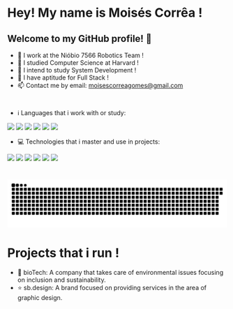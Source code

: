 # Hey! My name is Moisés Corrêa !
## Welcome to my GitHub profile! 🤟
 
- 🔭 I work at the Nióbio 7566 Robotics Team !
- 🌱 I studied Computer Science at Harvard !
- 🤔 I intend to study System Development !
- 💬 I have aptitude for Full Stack !
- 📫 Contact me by email: moisescorreagomes@gmail.com

#

- ℹ Languages that i work with or study:

<img src="https://cdn.jsdelivr.net/gh/devicons/devicon/icons/c/c-original.svg" widht="80" height="80"/> <img src="https://cdn.jsdelivr.net/gh/devicons/devicon/icons/cplusplus/cplusplus-original.svg" widht="80" height="80"/> <img src="https://cdn.jsdelivr.net/gh/devicons/devicon/icons/html5/html5-original.svg" widht="80" height="80"/> <img src="https://cdn.jsdelivr.net/gh/devicons/devicon/icons/css3/css3-original.svg" widht="80" height="80"/> <img src="https://cdn.jsdelivr.net/gh/devicons/devicon/icons/python/python-original.svg" widht="80" height="80"/> <img src="https://cdn.jsdelivr.net/gh/devicons/devicon/icons/javascript/javascript-plain.svg" widht="80" height="80"/>

- 💻 Technologies that i master and use in projects:

<img src="https://cdn.jsdelivr.net/gh/devicons/devicon/icons/aftereffects/aftereffects-original.svg" widht="80" height="80"/> <img src="https://cdn.jsdelivr.net/gh/devicons/devicon/icons/photoshop/photoshop-line.svg" widht="80" height="80"/> <img src="https://cdn.jsdelivr.net/gh/devicons/devicon/icons/illustrator/illustrator-line.svg" widht="80" height="80"/> <img src="https://cdn.jsdelivr.net/gh/devicons/devicon/icons/figma/figma-original.svg" widht="80" height="80"/> <img src="https://cdn.jsdelivr.net/gh/devicons/devicon/icons/vscode/vscode-original.svg" widht="80" height="80"/> <img src="https://cdn.jsdelivr.net/gh/devicons/devicon/icons/arduino/arduino-original.svg" widht="80" height="80"/>

#

![Snake animation](https://github.com/skittlexyz/skittlexyz/blob/output/github-contribution-grid-snake.svg)

# Projects that i run !

- 🍃 bioTech: A company that takes care of environmental issues focusing on inclusion and sustainability.
- ⭐ sb.design: A brand focused on providing services in the area of graphic design.
